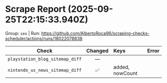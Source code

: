 # Scrape Report (2025-09-25T22:15:33.940Z)

Group: `seo`  |  Run: https://github.com/AlbertoRoca96/scraping-checks-scheduler/actions/runs/18022078838

| Check | Changed | Keys | Error |
|---|:---:|:--|:--|
| `playstation_blog_sitemap_diff` | — |  |  |
| `nintendo_us_news_sitemap_diff` | ✅ | added, nowCount |  |
